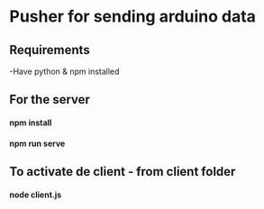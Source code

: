 # Pusher for sending arduino data

## Requirements
-Have python & npm installed

## For the server
#### npm install
#### npm run serve

## To activate de client - from client folder
#### node client.js